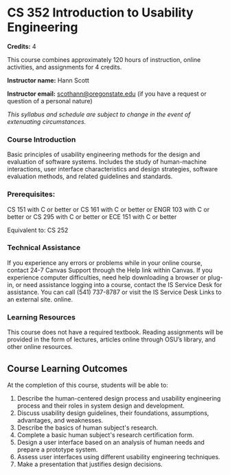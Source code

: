 # CS 352 Introduction to Usability Engineering
**Credits:** 4

This course combines approximately 120 hours of instruction, online activities, and assignments for 4 credits.

**Instructor name:** Hann Scott

**Instructor email:** scothann@oregonstate.edu (if you have a request or question of a personal nature)

_This syllabus and schedule are subject to change in the event of extenuating circumstances._

### Course Introduction
Basic principles of usability engineering methods for the design and evaluation of software systems. Includes the study of human-machine interactions, user interface characteristics and design strategies, software evaluation methods, and related guidelines and standards.

### Prerequisites:
CS 151 with C or better or CS 161 with C or better or ENGR 103 with C or better
or CS 295 with C or better or ECE 151 with C or better

Equivalent to: CS 252

### Technical Assistance
If you experience any errors or problems while in your online course, contact 24-7 Canvas Support through the Help link within Canvas. If you experience computer difficulties, need help downloading a browser or plug-in, or need assistance logging into a course, contact the IS Service Desk for assistance. You can call (541) 737-8787 or visit the IS Service Desk Links to an external site. online.

### Learning Resources
This course does not have a required textbook. Reading assignments will be provided in the form of lectures, articles online through OSU’s library, and other online resources.

## Course Learning Outcomes
At the completion of this course, students will be able to:
1. Describe the human-centered design process and usability engineering process and their roles in system design and development.
2. Discuss usability design guidelines, their foundations, assumptions, advantages, and weaknesses.
3. Describe the basics of human subject's research.
4. Complete a basic human subject's research certification form. 
5. Design a user interface based on an analysis of human needs and prepare a prototype system.
6. Assess user interfaces using different usability engineering techniques.
7. Make a presentation that justifies design decisions.
